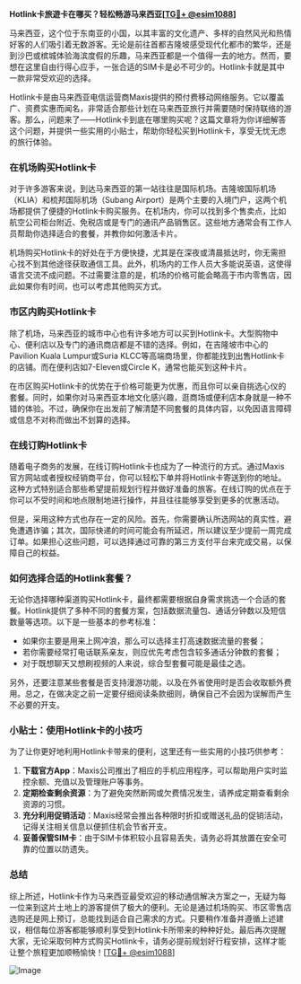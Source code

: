 **Hotlink卡旅遊卡在哪买？轻松畅游马来西亚[[TG💪+ @esim1088](https://t.me/s/esim1088)]**

马来西亚，这个位于东南亚的小国，以其丰富的文化遗产、多样的自然风光和热情好客的人们吸引着无数游客。无论是前往首都吉隆坡感受现代化都市的繁华，还是到沙巴或槟城体验海滨度假的乐趣，马来西亚都是一个值得一去的地方。然而，要想在这里自由行得心应手，一张合适的SIM卡是必不可少的。Hotlink卡就是其中一款非常受欢迎的选择。

Hotlink卡是由马来西亚电信运营商Maxis提供的预付费移动网络服务。它以覆盖广、资费实惠而闻名，非常适合那些计划在马来西亚旅行并需要随时保持联络的游客。那么，问题来了——Hotlink卡到底在哪里购买呢？这篇文章将为你详细解答这个问题，并提供一些实用的小贴士，帮助你轻松买到Hotlink卡，享受无忧无虑的旅行体验。

### 在机场购买Hotlink卡

对于许多游客来说，到达马来西亚的第一站往往是国际机场。吉隆坡国际机场（KLIA）和梳邦国际机场（Subang Airport）是两个主要的入境门户，这两个机场都提供了便捷的Hotlink卡购买服务。在机场内，你可以找到多个售卖点，比如航空公司柜台附近、免税店或是专门的通讯产品销售区。这些地方通常会有工作人员帮助你选择适合的套餐，并教你如何激活卡片。

机场购买Hotlink卡的好处在于方便快捷，尤其是在深夜或清晨抵达时，你无需担心找不到其他途径获取通信工具。此外，机场内的工作人员大多能说英语，这使得语言交流不成问题。不过需要注意的是，机场的价格可能会略高于市内零售店，因此如果你有时间，也可以考虑其他购买方式。

### 市区内购买Hotlink卡

除了机场，马来西亚的城市中心也有许多地方可以买到Hotlink卡。大型购物中心、便利店以及专门的通讯商店都是不错的选择。例如，在吉隆坡市中心的Pavilion Kuala Lumpur或Suria KLCC等高端商场里，你都能找到出售Hotlink卡的店铺。而在便利店如7-Eleven或Circle K，通常也能买到这种卡片。

在市区购买Hotlink卡的优势在于价格可能更为优惠，而且你可以亲自挑选心仪的套餐。同时，如果你对马来西亚本地文化感兴趣，逛商场或便利店本身就是一种不错的体验。不过，确保你在出发前了解清楚不同套餐的具体内容，以免因语言障碍或信息不对称而做出不划算的选择。

### 在线订购Hotlink卡

随着电子商务的发展，在线订购Hotlink卡也成为了一种流行的方式。通过Maxis官方网站或者授权经销商平台，你可以轻松下单并将Hotlink卡寄送到你的地址。这种方式特别适合那些希望提前规划行程并做好准备的旅客。在线订购的优点在于你可以不受时间和地点限制地进行操作，并且往往能够享受到更多的优惠活动。

但是，采用这种方式也存在一定的风险。首先，你需要确认所选网站的真实性，避免遭遇诈骗；其次，国际快递的时间可能会有所延迟，所以建议至少提前一周完成订单。如果担心这些问题，可以选择通过可靠的第三方支付平台来完成交易，以保障自己的权益。

### 如何选择合适的Hotlink套餐？

无论你选择哪种渠道购买Hotlink卡，最终都需要根据自身需求挑选一个合适的套餐。Hotlink提供了多种不同的套餐方案，包括数据流量包、通话分钟数以及短信数量等选项。以下是一些基本的参考标准：

- 如果你主要是用来上网冲浪，那么可以选择主打高速数据流量的套餐；
- 若你需要经常打电话联系亲友，则应优先考虑包含较多通话分钟数的套餐；
- 对于既想聊天又想刷视频的人来说，综合型套餐可能是最佳之选。

另外，还要注意某些套餐是否支持漫游功能，以及在外省使用时是否会收取额外费用。总之，在做决定之前一定要仔细阅读条款细则，确保自己不会因为误解而产生不必要的开支。

### 小贴士：使用Hotlink卡的小技巧

为了让你更好地利用Hotlink卡带来的便利，这里还有一些实用的小技巧供参考：

1. **下载官方App**：Maxis公司推出了相应的手机应用程序，可以帮助用户实时监控余额、充值以及管理账户等事务。
2. **定期检查剩余资源**：为了避免突然断网或欠费情况发生，请养成定期查看剩余资源的习惯。
3. **充分利用促销活动**：Maxis经常会推出各种限时折扣或赠送礼品的促销活动，记得关注相关信息以便抓住机会节省开支。
4. **妥善保管SIM卡**：由于SIM卡体积较小且容易丢失，请务必将其放置在安全可靠的位置以防遗失。

### 总结

综上所述，Hotlink卡作为马来西亚最受欢迎的移动通信解决方案之一，无疑为每一位来到这片土地上的游客提供了极大的便利。无论是通过机场购买、市区零售店选购还是网上预订，总能找到适合自己需求的方式。只要稍作准备并遵循上述建议，相信每位游客都能够顺利享受到Hotlink卡所带来的种种好处。最后再次提醒大家，无论采取何种方式购买Hotlink卡，请务必提前规划好行程安排，这样才能让整个旅程更加顺畅愉快！[[TG💪+ @esim1088](https://t.me/s/esim1088)] 

![Image](https://i.postimg.cc/4NQfJmqS/Snipaste-2025-05-13-00-14-12.png)